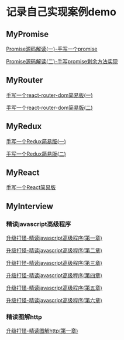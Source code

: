 # 记录自己实现案例demo

## MyPromise
[Promise源码解读(一)-手写一个promise](https://blog.csdn.net/ken_ding/article/details/109033916)
    <br/>

[Promise源码解读(二)-手写promise剩余方法实现](https://blog.csdn.net/ken_ding/article/details/108883562)

## MyRouter
[手写一个react-router-dom简易版(一)](https://blog.csdn.net/ken_ding/article/details/109033916) 
 <br/>

[手写一个react-router-dom简易版(二)](https://blog.csdn.net/ken_ding/article/details/109061494)

## MyRedux
[手写一个Redux简易版(一)](https://blog.csdn.net/ken_ding/article/details/109135183) 
 <br/>

[手写一个Redux简易版(二)](#) 

## MyReact
[手写一个React简易版](#) 

## MyInterview

### 精读javascript高级程序
[升级打怪-精读javascript高级程序(第一章)](https://blog.csdn.net/ken_ding/article/details/109112551)
<br/>

[升级打怪-精读javascript高级程序(第二章)](https://blog.csdn.net/ken_ding/article/details/109139824)
<br/>

[升级打怪-精读javascript高级程序(第三章)](https://blog.csdn.net/ken_ding/article/details/109155521)
<br/>

[升级打怪-精读javascript高级程序(第四章)](https://blog.csdn.net/ken_ding/article/details/109195313)
<br/>

[升级打怪-精读javascript高级程序(第五章)](https://blog.csdn.net/ken_ding/article/details/109211727)
<br/>

[升级打怪-精读javascript高级程序(第六章)](#)

### 精读图解http
[升级打怪-精读图解http(第一章)](#)
